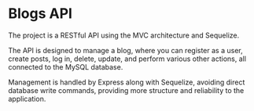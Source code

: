 # Blogs API
The project is a RESTful API using the MVC architecture and Sequelize. 

The API is designed to manage a blog, where you can register as a user, create posts, log in, delete, update, and perform various other actions, all connected to the MySQL database. 

Management is handled by Express along with Sequelize, avoiding direct database write commands, providing more structure and reliability to the application.
